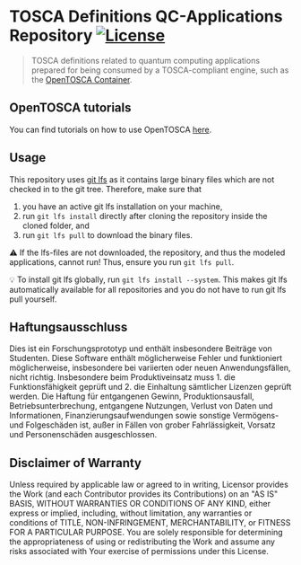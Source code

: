 # TOSCA Definitions QC-Applications Repository [![License](https://img.shields.io/badge/License-Apache%202.0-blue.svg)](https://opensource.org/licenses/Apache-2.0)

> TOSCA definitions related to quantum computing applications prepared for being consumed by a TOSCA-compliant engine, such as the [OpenTOSCA Container](http://opentosca.github.io/container).

## OpenTOSCA tutorials

You can find tutorials on how to use OpenTOSCA [here](https://github.com/OpenTOSCA/opentosca-docker/tree/main/docs).

## Usage

This repository uses [git lfs](https://git-lfs.github.com/) as it contains large binary files which are not checked in to the git tree.
Therefore, make sure that
  1. you have an active git lfs installation on your machine,
  2. run `git lfs install` directly after cloning the repository inside the cloned folder, and
  3. run `git lfs pull` to download the binary files.

⚠️ If the lfs-files are not downloaded, the repository, and thus the modeled applications, cannot run! 
Thus, ensure you run `git lfs pull`.

💡 To install git lfs globally, run `git lfs install --system`. 
This makes git lfs automatically available for all repositories and you do not have to run git lfs pull yourself.

## Haftungsausschluss

Dies ist ein Forschungsprototyp und enthält insbesondere Beiträge von Studenten.
Diese Software enthält möglicherweise Fehler und funktioniert möglicherweise, insbesondere bei variierten oder neuen Anwendungsfällen, nicht richtig.
Insbesondere beim Produktiveinsatz muss 1. die Funktionsfähigkeit geprüft und 2. die Einhaltung sämtlicher Lizenzen geprüft werden.
Die Haftung für entgangenen Gewinn, Produktionsausfall, Betriebsunterbrechung, entgangene Nutzungen, Verlust von Daten und Informationen, Finanzierungsaufwendungen sowie sonstige Vermögens- und Folgeschäden ist, außer in Fällen von grober Fahrlässigkeit, Vorsatz und Personenschäden ausgeschlossen.

## Disclaimer of Warranty

Unless required by applicable law or agreed to in writing, Licensor provides the Work (and each Contributor
provides its Contributions) on an "AS IS" BASIS, WITHOUT WARRANTIES OR CONDITIONS OF ANY KIND, either express
or implied, including, without limitation, any warranties or conditions of TITLE, NON-INFRINGEMENT,
MERCHANTABILITY, or FITNESS FOR A PARTICULAR PURPOSE. You are solely responsible for determining the
appropriateness of using or redistributing the Work and assume any risks associated with Your exercise of
permissions under this License.
